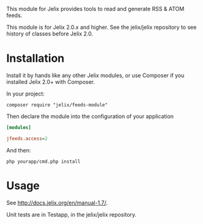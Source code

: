 This module for Jelix provides tools to read and generate RSS & ATOM feeds.

This module is for Jelix 2.0.x and higher. See the jelix/jelix repository to see
history of classes before Jelix 2.0.


Installation
============

Install it by hands like any other Jelix modules, or use Composer if you installed
Jelix 2.0+ with Composer.

In your project:

```
composer require "jelix/feeds-module"
```

Then declare the module into the configuration of your application

```ini
[modules]

jfeeds.access=2
```

And then:

```
php yourapp/cmd.php install
```

Usage
=====

See http://docs.jelix.org/en/manual-1.7/.

Unit tests are in Testapp, in the jelix/jelix repository.